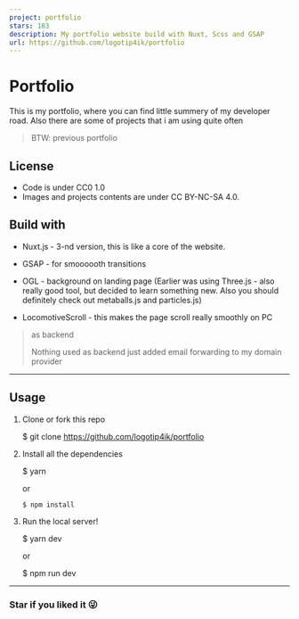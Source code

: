 ```yaml
---
project: portfolio
stars: 183
description: My portfolio website build with Nuxt, Scss and GSAP
url: https://github.com/logotip4ik/portfolio
---
```


Portfolio
=========

This is my portfolio, where you can find little summery of my developer road. Also there are some of projects that i am using quite often

> BTW: previous portfolio

License
-------

-   Code is under CC0 1.0
-   Images and projects contents are under CC BY-NC-SA 4.0.

Build with
----------

-   Nuxt.js - 3-nd version, this is like a core of the website.
    
-   GSAP - for smoooooth transitions
    
-   OGL - background on landing page (Earlier was using Three.js - also really good tool, but decided to learn something new. Also you should definitely check out metaballs.js and particles.js)
    
-   LocomotiveScroll - this makes the page scroll really smoothly on PC
    

> as backend
> 
> Nothing used as backend just added email forwarding to my domain provider

* * *

Usage
-----

1.  Clone or fork this repo
    
    $ git clone https://github.com/logotip4ik/portfolio
    
2.  Install all the dependencies
    
    $ yarn
    
    or
    
    ```
    $ npm install
    ```
    
3.  Run the local server!
    
    $ yarn dev
    
    or
    
    $ npm run dev
    

* * *

### Star if you liked it 😜
